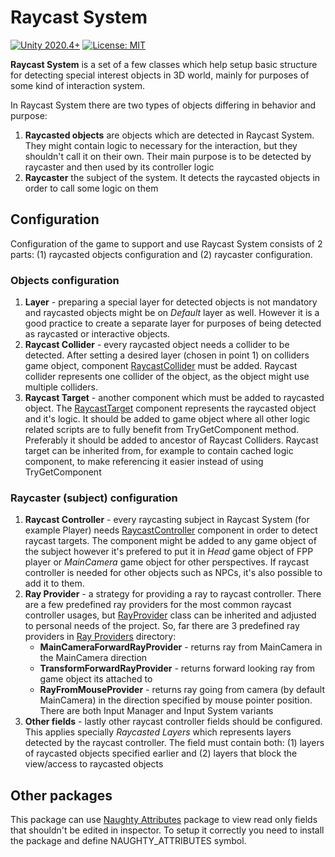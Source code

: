 # Raycast System
[![Unity 2020.4+](https://img.shields.io/badge/unity-2020.4%2B-blue.svg)](https://unity3d.com/get-unity/download)
[![License: MIT](https://img.shields.io/badge/License-MIT-brightgreen.svg)](https://github.com/dbrizov/NaughtyAttributes/blob/master/LICENSE)

**Raycast System** is a set of a few classes which help setup basic structure for detecting special interest objects in 3D world, mainly for purposes of some kind of interaction system. 

In Raycast System there are two types of objects differing in behavior and purpose:
1) **Raycasted objects** are objects which are detected in Raycast System. They might contain logic to necessary for the interaction, but they shouldn't call it on their own. Their main purpose is to be detected by raycaster and then used by its controller logic
2) **Raycaster** the subject of the system. It detects the raycasted objects in order to call some logic on them

## Configuration
Configuration of the game to support and use Raycast System consists of 2 parts: (1) raycasted objects configuration and (2) raycaster configuration.

### Objects configuration
1. **Layer** - preparing a special layer for detected objects is not mandatory and raycasted objects might be on _Default_ layer as well. However it is a good practice to create a separate layer for purposes of being detected as raycasted or interactive objects.
2. **Raycast Collider** - every raycasted object needs a collider to be detected. After setting a desired layer (chosen in point 1) on colliders game object, component [RaycastCollider](https://github.com/Kosmik123/Raycast-System/blob/master/Scripts/RaycastCollider.cs) must be added. Raycast collider represents one collider of the object, as the object might use multiple colliders.
3. **Raycast Target** - another component which must be added to raycasted object. The [RaycastTarget](https://github.com/Kosmik123/Raycast-System/blob/master/Scripts/RaycastTarget.cs) component represents the raycasted object and it's logic. It should be added to game object where all other logic related scripts are to fully benefit from TryGetComponent method. Preferably it should be added to ancestor of Raycast Colliders. Raycast target can be inherited from, for example to contain cached logic component, to make referencing it easier instead of using TryGetComponent

### Raycaster (subject) configuration
1. **Raycast Controller** - every raycasting subject in Raycast System (for example Player) needs [RaycastController](https://github.com/Kosmik123/Raycast-System/blob/master/Scripts/RaycastController.cs) component in order to detect raycast targets. The component might be added to any game object of the subject however it's prefered to put it in _Head_ game object of FPP player or _MainCamera_ game object for other perspectives. If raycast controller is needed for other objects such as NPCs, it's also possible to add it to them.
2. **Ray Provider** - a strategy for providing a ray to raycast controller. There are a few predefined ray providers for the most common raycast controller usages, but [RayProvider](https://github.com/Kosmik123/Raycast-System/blob/master/Scripts/RayProvider.cs) class can be inherited and adjusted to personal needs of the project. So, far there are 3 predefined ray providers in [Ray Providers](https://github.com/Kosmik123/Raycast-System/tree/master/Scripts/Ray%20Providers) directory:
    *  **MainCameraForwardRayProvider** - returns ray from MainCamera in the MainCamera direction
    *  **TransformForwardRayProvider** - returns forward looking ray from game object its attached to
    *  **RayFromMouseProvider** - returns ray going from camera (by default MainCamera) in the direction specified by mouse pointer position. There are both Input Manager and Input System variants
3. **Other fields** - lastly other raycast controller fields should be configured. This applies specially _Raycasted Layers_ which represents layers detected by the raycast controller. The field must contain both: (1) layers of raycasted objects specified earlier and (2) layers that block the view/access to raycasted objects



## Other packages
This package can use [Naughty Attributes](https://github.com/dbrizov/NaughtyAttributes) package to view read only fields that shouldn't be edited in inspector. To setup it correctly you need to install the package and define NAUGHTY_ATTRIBUTES symbol.
